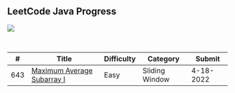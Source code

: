 ## LeetCode Java Progress
![](https://img.shields.io/badge/Submitted-1-red)<br>
<!-- ![](https://progress-bar.dev/0)<br> -->
<br>

| # | Title | Difficulty | Category | Submit |
|---| ----- | ---------- | -------- | ------ |
|643|[Maximum Average Subarray I](https://leetcode.com/problems/maximum-average-subarray-i/)|Easy|Sliding Window|4-18-2022|
